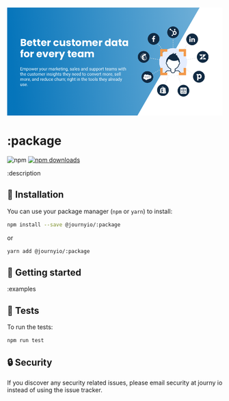 [![journy.io](banner.png)](https://journy.io/?utm_source=github&utm_content=readme-:package)

# :package

![npm](https://img.shields.io/npm/v/@journyio/:package?color=%234d84f5&style=flat-square)
[![npm downloads](https://img.shields.io/npm/dm/@journyio/:package?style=flat-square)](https://www.npmjs.com/package/@journyio/:package)

:description

## 💾 Installation

You can use your package manager (`npm` or `yarn`) to install:

```bash
npm install --save @journyio/:package
```
or
```bash
yarn add @journyio/:package
```

## 🔌 Getting started

:examples

## 💯 Tests

To run the tests:

```bash
npm run test
```

## 🔒 Security

If you discover any security related issues, please email security at journy io instead of using the issue tracker.

